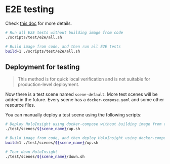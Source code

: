 # E2E testing
Check [this doc](https://github.com/traas-stack/holoinsight/blob/main/test/README.md) for more details.

```bash
# Run all E2E tests without building image from code
./scripts/test/e2e/all.sh

# Build image from code, and then run all E2E tests
build=1 ./scripts/test/e2e/all.sh
```

## Deployment for testing
> This method is for quick local verification and is not suitable for production-level deployment. 

Now there is a test scene named `scene-default`. More test scenes will be added in the future.
Every scene has a `docker-compose.yaml` and some other resource files.

You can manually deploy a test scene using the following scripts:
```bash
# Deploy HoloInsight using docker-compose without building image from code
./test/scenes/${scene_name}/up.sh

# Build image from code, and then deploy HoloInsight using docker-compose
build=1 ./test/scenes/${scene_name}/up.sh

# Tear down HoloInsight
./test/scenes/${scene_name}/down.sh
```
